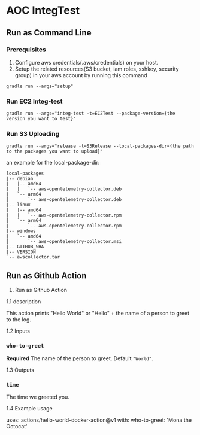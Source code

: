# AOC IntegTest
## Run as Command Line

### Prerequisites

1. Configure aws credentials(.aws/credentials) on your host.
2. Setup the related resources(S3 bucket, iam roles, sshkey, security group) in your aws account by running this command 

``
gradle run --args="setup" 
``

### Run EC2 Integ-test

````
gradle run --args="integ-test -t=EC2Test --package-version={the version you want to test}"
````

### Run S3 Uploading

````
gradle run --args="release -t=S3Release --local-packages-dir={the path to the packages you want to upload}"
````

an example for the local-package-dir:

````
local-packages
|-- debian
|   |-- amd64
|   |   `-- aws-opentelemetry-collector.deb
|   `-- arm64
|       `-- aws-opentelemetry-collector.deb
|-- linux
|   |-- amd64
|   |   `-- aws-opentelemetry-collector.rpm
|   `-- arm64
|       `-- aws-opentelemetry-collector.rpm
|-- windows
|   `-- amd64
|       `-- aws-opentelemetry-collector.msi
|-- GITHUB_SHA
|-- VERSION
`-- awscollector.tar
````

## Run as Github Action



1. Run as Github Action

1.1 description

This action prints "Hello World" or "Hello" + the name of a person to greet to the log.

1.2 Inputs

### `who-to-greet`

**Required** The name of the person to greet. Default `"World"`.

1.3 Outputs

### `time`

The time we greeted you.

1.4 Example usage

uses: actions/hello-world-docker-action@v1
with:
  who-to-greet: 'Mona the Octocat'
